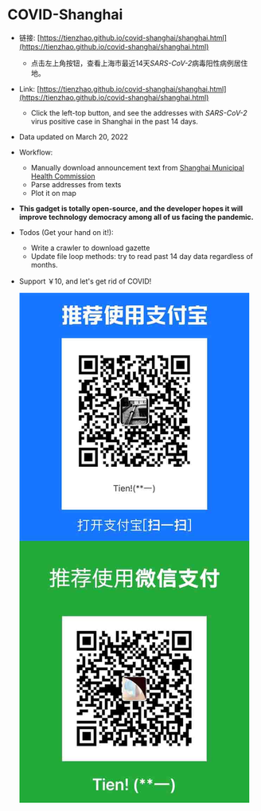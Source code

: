 # COVID-Shanghai

- 链接: [https://tienzhao.github.io/covid-shanghai/shanghai.html](https://tienzhao.github.io/covid-shanghai/shanghai.html)
  
  - 点击左上角按钮，查看上海市最近14天*SARS-CoV-2*病毒阳性病例居住地。
  
- Link: [https://tienzhao.github.io/covid-shanghai/shanghai.html](https://tienzhao.github.io/covid-shanghai/shanghai.html)

  - Click the left-top button, and see the addresses with *SARS-CoV-2* virus positive case in Shanghai in the past 14 days.

- Data updated on March 20, 2022

- Workflow:
  - Manually download announcement text from [Shanghai Municipal Health Commission](https://wsjkw.sh.gov.cn/xwzx/)
  - Parse addresses from texts
  - Plot it on map

- **This gadget is totally open-source, and the developer hopes it will improve technology democracy among all of us facing the pandemic.**

- Todos (Get your hand on it!):
  - Write a crawler to download gazette
  - Update file loop methods: try to read past 14 day data regardless of months.

- Support ￥10, and let's get rid of COVID!

  ![](images/donation2.jpg)

